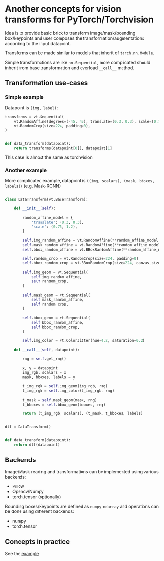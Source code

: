# Another concepts for vision transforms for PyTorch/Torchvision

Idea is to provide basic brick to transform image/mask/bounding box/keypoints and user composes the transformation/augmentations according to the input datapoint.

Transforms can be made similar to models that inherit of `torch.nn.Module`.

Simple transformations are like `nn.Sequential`, more complicated should inherit from base transformation and 
overload `__call__` method.


## Transformation use-cases


### Simple example

Datapoint is `(img, label)`:

```python
transforms = vt.Sequential(
    vt.RandomAffine(degrees=(-45, 45), translate=(0.3, 0.3), scale=(0.75, 1.2), shear=(-15, 15), resample=PIL.Image.BILINEAR),
    vt.RandomCrop(size=224, padding=0),
)


def data_transform(datapoint):    
    return transforms(datapoint[0]), datapoint[1]
```

This case is almost the same as torchvision

### Another example

More complicated example, datapoint is `((img, scalars), (mask, bboxes, labels))` (e.g. Mask-RCNN)


```python

class DataTransform(vt.BaseTransform):
    
    def __init__(self):
        
        random_affine_model = {
            'translate': (0.3, 0.3), 
            'scale': (0.75, 1.2), 
        }
        
        self.img_random_affine = vt.RandomAffine(**random_affine_model, resample=PIL.Image.BILINEAR)
        self.mask_random_affine = vt.RandomAffine(**random_affine_model, resample=PIL.Image.NEAREST)
        self.bbox_random_affine = vt.BBoxRandomAffine(**random_affine_model)
        
        self.random_crop = vt.RandomCrop(size=224, padding=0)
        self.bbox_random_crop = vt.BBoxRandomCrop(size=224, canvas_size=(512, 512), padding=0)
        
        self.img_geom = vt.Sequential(
            self.img_random_affine,
            self.random_crop,
        )
        
        self.mask_geom = vt.Sequential(
            self.mask_random_affine,
            self.random_crop,
        )
        
        self.bbox_geom = vt.Sequential(
            self.bbox_random_affine,
            self.bbox_random_crop,
        )
        
        self.img_color = vt.ColorJitter(hue=0.2, saturation=0.2)
        
    def __call__(self, datapoint):
        
        rng = self.get_rng()
        
        x, y = datapoint
        img_rgb, scalars = x
        mask, bboxes, labels = y
                
        t_img_rgb = self.img_geom(img_rgb, rng)
        t_img_rgb = self.img_color(t_img_rgb, rng)
                       
        t_mask = self.mask_geom(mask, rng)        
        t_bboxes = self.bbox_geom(bboxes, rng)    
    
        return (t_img_rgb, scalars), (t_mask, t_bboxes, labels)


dtf = DataTransform()

        
def data_transform(datapoint):
    return dtf(datapoint)
```

## Backends 

Image/Mask reading and transformations can be implemented using various backends: 
- Pillow
- Opencv/Numpy
- torch.tensor (optionally)

Bounding boxes/Keypoints are defined as `numpy.ndarray` and operations can be done using different backends:
- numpy
- torch.tensor


## Concepts in practice

See the [example](https://github.com/vfdev-5/VisionTransforms/blob/master/examples/basic.ipynb)


